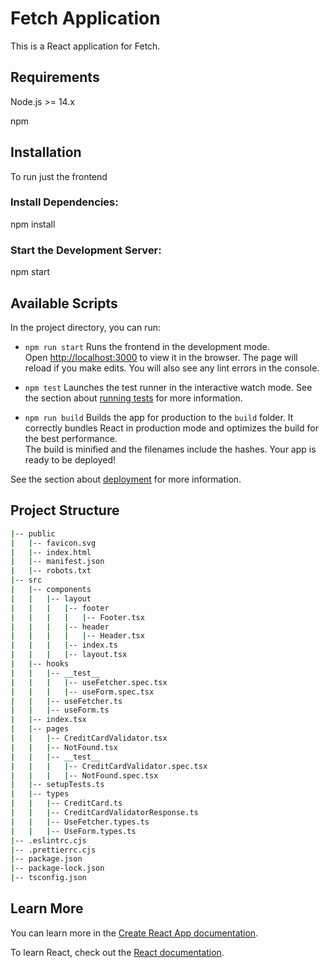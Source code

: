 # Fetch Application
This is a React application for Fetch.

## Requirements
Node.js >= 14.x

npm

## Installation
To run just the frontend

### Install Dependencies:
npm install

### Start the Development Server:
npm start

## Available Scripts
In the project directory, you can run:

- `npm run start` Runs the frontend in the development mode.\
  Open [http://localhost:3000](http://localhost:3000) to view it in the browser.
  The page will reload if you make edits. You will also see any lint errors in the console.

- `npm test` Launches the test runner in the interactive watch mode.
  See the section about [running tests](https://facebook.github.io/create-react-app/docs/running-tests) for more information.

- `npm run build` Builds the app for production to the `build` folder.
  It correctly bundles React in production mode and optimizes the build for the best performance.  
  The build is minified and the filenames include the hashes.
  Your app is ready to be deployed!

See the section about [deployment](https://facebook.github.io/create-react-app/docs/deployment) for more information.

## Project Structure

```sh
|-- public
|   |-- favicon.svg
|   |-- index.html
|   |-- manifest.json
|   |-- robots.txt
|-- src
|   |-- components
|   |   |-- layout
|   |   |   |-- footer
|   |   |   |   |-- Footer.tsx
|   |   |   |-- header
|   |   |   |   |-- Header.tsx
|   |   |   |-- index.ts
|   |   |   |-- layout.tsx
|   |-- hooks
|   |   |-- __test__
|   |   |   |-- useFetcher.spec.tsx
|   |   |   |-- useForm.spec.tsx
|   |   |-- useFetcher.ts
|   |   |-- useForm.ts
|   |-- index.tsx
|   |-- pages
|   |   |-- CreditCardValidator.tsx
|   |   |-- NotFound.tsx
|   |   |-- __test__
|   |   |   |-- CreditCardValidator.spec.tsx
|   |   |   |-- NotFound.spec.tsx
|   |-- setupTests.ts
|   |-- types
|   |   |-- CreditCard.ts
|   |   |-- CreditCardValidatorResponse.ts
|   |   |-- UseFetcher.types.ts
|   |   |-- UseForm.types.ts
|-- .eslintrc.cjs
|-- .prettierrc.cjs
|-- package.json
|-- package-lock.json
|-- tsconfig.json
```

## Learn More
You can learn more in the [Create React App documentation](https://facebook.github.io/create-react-app/docs/getting-started).

To learn React, check out the [React documentation](https://reactjs.org/).
